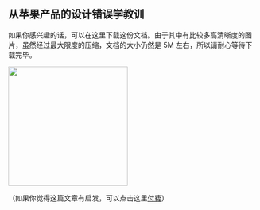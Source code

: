<div class="inner">
<h2>从苹果产品的设计错误学教训</h2>
<p>如果你感兴趣的话，可以在这里下载这份文档。由于其中有比较多高清晰度的图片，虽然经过最大限度的压缩，文档的大小仍然是 5M 左右，所以请耐心等待下载完毕。</p>
<p><a href="http://www.yinwang.org/resources/ciia1.pdf"><img src="http://www.yinwang.org/images/ciia1-icon.jpg" width="240" /></a></p>
<p>（如果你觉得这篇文章有启发，可以点击这里<a href="http://www.yinwang.org/blog-cn/2016/04/13/pay-blog">付费</a>）</p>
</div>
<div class="ad-banner" style="margin-top: 5px">
<script async src="//pagead2.googlesyndication.com/pagead/js/adsbygoogle.js"></script>
<ins class="adsbygoogle"
                    style="display:inline-block;width:100%;height:90px"
                    data-ad-client="ca-pub-1331524016319584"
                    data-ad-slot="6657867155"></ins>
<script>(adsbygoogle = window.adsbygoogle || []).push({});</script>
</div>
<script data-ad-client="ca-pub-1331524016319584" async
            src="https://pagead2.googlesyndication.com/pagead/js/adsbygoogle.js">
</script>
    